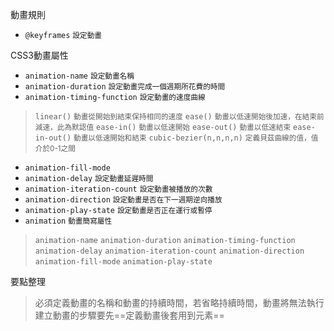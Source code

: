 動畫規則
- `@keyframes`	<small>設定動畫</small>

CSS3動畫屬性
- `animation-name` <small>設定動畫名稱</small>
- `animation-duration` <small>設定動畫完成一個週期所花費的時間</small>
- `animation-timing-function` <small>設定動畫的速度曲線</small>

>`linear()` <small>動畫從開始到結束保持相同的速度</small>
>`ease()` <small>動畫以低速開始後加速，在結束前減速，此為默認值</small>
>`ease-in()` <small>動畫以低速開始</small>
>`ease-out()` <small>動畫以低速結束</small>
>`ease-in-out()` <small>動畫以低速開始和結束</small>
>`cubic-bezier(n,n,n,n)` <small>定義貝茲曲線的值，值介於0-1之間</small>
- `animation-fill-mode`
- `animation-delay` <small>設定動畫延遲時間</small>
- `animation-iteration-count` <small>設定動畫被播放的次數</small>
- `animation-direction` <small>設定動畫是否在下一週期逆向播放</small>
- `animation-play-state` <small>設定動畫是否正在運行或暫停</small>
- `animation` <small>動畫簡寫屬性</small>

>`animation-name`
>`animation-duration`
>`animation-timing-function`
>`animation-delay`
>`animation-iteration-count`
>`animation-direction`
>`animation-fill-mode`
>`animation-play-state`

要點整理
>必須定義動畫的名稱和動畫的持續時間，若省略持續時間，動畫將無法執行
>建立動畫的步驟要先==定義動畫後套用到元素==